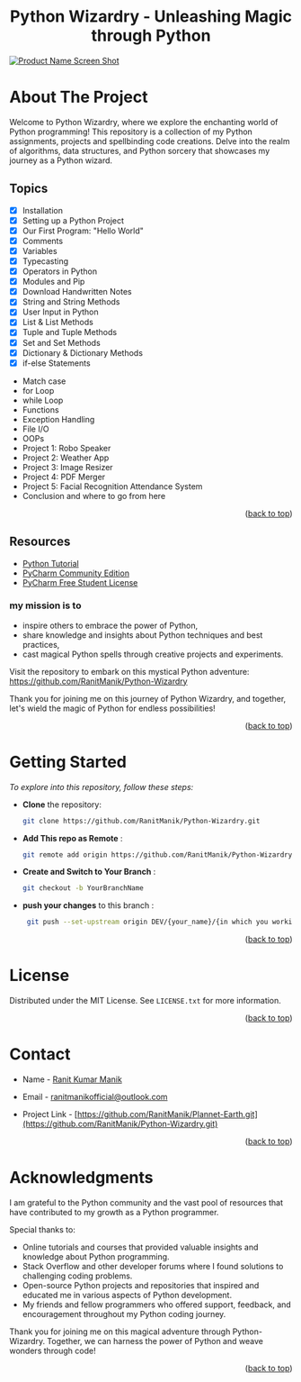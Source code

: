 <a name="readme-top"></a>
<div align="center">
<!--   <a href="https://github.com/RanitManik/Python-Wizardry.git">
    <img src="path_to_your_logo_or_icon.png" alt="Logo" height="300">
  </a> -->
<h1> Python Wizardry - Unleashing Magic through Python
</h1>
<!-- <a href="https://github.com/YourUsername/Python-Wizardry">Visit the Repository »</a>
<br>
<br> -->
<!-- <a href="https://github.com/YourUsername/Python-Wizardry/">View Demo</a>
·
<a href="https://github.com/YourUsername/Python-Wizardry/issues">Report Bug</a>
·
<a href="https://github.com/YourUsername/Python-Wizardry/issues">Request Feature</a> -->
  </p>
</div>

[![Product Name Screen Shot][product-screenshot]](https://github.com/RanitManik/Python-Wizardry.git)

# About The Project

Welcome to Python Wizardry, where we explore the enchanting world of Python programming! This repository is a collection
of my Python assignments, projects and spellbinding code creations. Delve into the realm of algorithms, data structures,
and Python sorcery that showcases my journey as a Python wizard.

## Topics

- [x] Installation
- [x] Setting up a Python Project
- [x] Our First Program: "Hello World"
- [x] Comments
- [x] Variables
- [x] Typecasting
- [x] Operators in Python
- [x] Modules and Pip
- [x] Download Handwritten Notes
- [x] String and String Methods
- [x] User Input in Python
- [x] List & List Methods
- [x] Tuple and Tuple Methods
- [x] Set and Set Methods
- [x] Dictionary & Dictionary Methods
- [x] if-else Statements
- Match case
- for Loop
- while Loop
- Functions
- Exception Handling
- File I/O
- OOPs
- Project 1: Robo Speaker
- Project 2: Weather App
- Project 3: Image Resizer
- Project 4: PDF Merger
- Project 5: Facial Recognition Attendance System
- Conclusion and where to go from here
<p align="right">(<a href="#readme-top">back to top</a>)</p>

## Resources

* [Python Tutorial](https://youtu.be/fqF9M92jzUo?si=mKAZ9WnS97VsjvM0)
* [PyCharm Community Edition](https://jb.gg/getPyCharm)
* [PyCharm Free Student License](https://jb.gg/GetStudentLicense)

### my mission is to

- inspire others to embrace the power of Python,
- share knowledge and insights about Python techniques and best practices,
- cast magical Python spells through creative projects and experiments.

Visit the repository to embark on this mystical Python adventure: https://github.com/RanitManik/Python-Wizardry

Thank you for joining me on this journey of Python Wizardry, and together, let's wield the magic of Python for endless
possibilities!
<p align="right">(<a href="#readme-top">back to top</a>)</p>

# Getting Started

_To explore into this repository, follow these steps:_

- **Clone** the repository:

   ```bash
   git clone https://github.com/RanitManik/Python-Wizardry.git

- **Add This repo as Remote**  :

   ```bash
   git remote add origin https://github.com/RanitManik/Python-Wizardry.git

- **Create and Switch to Your Branch** :

   ```bash
   git checkout -b YourBranchName

- **push your changes** to this branch :

   ```bash
    git push --set-upstream origin DEV/{your_name}/{in which you working on}

<p align="right">(<a href="#readme-top">back to top</a>)</p>

# License

Distributed under the MIT License. See `LICENSE.txt` for more information.

<p align="right">(<a href="#readme-top">back to top</a>)</p>

<!-- CONTACT -->

# Contact

- Name - <a href="https://github.com/RanitManik/Python-Wizardry.git">Ranit Kumar Manik</a>

- Email - ranitmanikofficial@outlook.com

- Project Link - [https://github.com/RanitManik/Plannet-Earth.git](https://github.com/RanitManik/Python-Wizardry.git)

<p align="right">(<a href="#readme-top">back to top</a>)</p>

# Acknowledgments

I am grateful to the Python community and the vast pool of resources that have contributed to my growth as a Python
programmer.

Special thanks to:

- Online tutorials and courses that provided valuable insights and knowledge about Python programming.
- Stack Overflow and other developer forums where I found solutions to challenging coding problems.
- Open-source Python projects and repositories that inspired and educated me in various aspects of Python development.
- My friends and fellow programmers who offered support, feedback, and encouragement throughout my Python coding
  journey.

Thank you for joining me on this magical adventure through Python-Wizardry. Together, we can harness the power of Python
and weave wonders through code!

<p align="right">(<a href="#readme-top">back to top</a>)</p>


[product-screenshot]: logo.png
